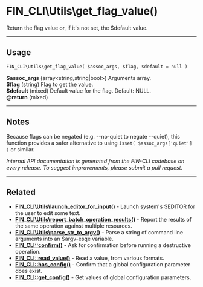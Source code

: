 # FIN_CLI\Utils\get_flag_value()

Return the flag value or, if it's not set, the $default value.

***

## Usage

    FIN_CLI\Utils\get_flag_value( $assoc_args, $flag, $default = null )

<div>
<strong>$assoc_args</strong> (array&lt;string,string|bool&gt;) Arguments array.<br />
<strong>$flag</strong> (string) Flag to get the value.<br />
<strong>$default</strong> (mixed) Default value for the flag. Default: NULL.<br />
<strong>@return</strong> (mixed) <br />
</div>


***

## Notes

Because flags can be negated (e.g. --no-quiet to negate --quiet), this
function provides a safer alternative to using
`isset( $assoc_args['quiet'] )` or similar.


*Internal API documentation is generated from the FIN-CLI codebase on every release. To suggest improvements, please submit a pull request.*


***

## Related

<ul>



<li><strong><a href="https://make.wordpress.org/cli/handbook/internal-api/fin-cli-utils-launch-editor-for-input/">FIN_CLI\Utils\launch_editor_for_input()</a></strong> - Launch system's $EDITOR for the user to edit some text.</li>


<li><strong><a href="https://make.wordpress.org/cli/handbook/internal-api/fin-cli-utils-report-batch-operation-results/">FIN_CLI\Utils\report_batch_operation_results()</a></strong> - Report the results of the same operation against multiple resources.</li>


<li><strong><a href="https://make.wordpress.org/cli/handbook/internal-api/fin-cli-utils-parse-str-to-argv/">FIN_CLI\Utils\parse_str_to_argv()</a></strong> - Parse a string of command line arguments into an $argv-esqe variable.</li>


<li><strong><a href="https://make.wordpress.org/cli/handbook/internal-api/fin-cli-confirm/">FIN_CLI::confirm()</a></strong> - Ask for confirmation before running a destructive operation.</li>


<li><strong><a href="https://make.wordpress.org/cli/handbook/internal-api/fin-cli-read-value/">FIN_CLI::read_value()</a></strong> - Read a value, from various formats.</li>


<li><strong><a href="https://make.wordpress.org/cli/handbook/internal-api/fin-cli-has-config/">FIN_CLI::has_config()</a></strong> - Confirm that a global configuration parameter does exist.</li>


<li><strong><a href="https://make.wordpress.org/cli/handbook/internal-api/fin-cli-get-config/">FIN_CLI::get_config()</a></strong> - Get values of global configuration parameters.</li>



</ul>


